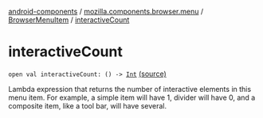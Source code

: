 [android-components](../../index.md) / [mozilla.components.browser.menu](../index.md) / [BrowserMenuItem](index.md) / [interactiveCount](./interactive-count.md)

# interactiveCount

`open val interactiveCount: () -> `[`Int`](https://kotlinlang.org/api/latest/jvm/stdlib/kotlin/-int/index.html) [(source)](https://github.com/mozilla-mobile/android-components/blob/master/components/browser/menu/src/main/java/mozilla/components/browser/menu/BrowserMenuItem.kt#L26)

Lambda expression that returns the number of interactive elements in this menu item.
For example, a simple item will have 1, divider will have 0, and a composite
item, like a tool bar, will have several.

